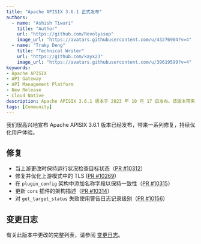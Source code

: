 ```yaml
---
title: "Apache APISIX 3.6.1 正式发布"
authors:
  - name: "Ashish Tiwari"
    title: "Author"
    url: "https://github.com/Revolyssup"
    image_url: "https://avatars.githubusercontent.com/u/43276904?v=4"
  - name: "Traky Deng"
    title: "Technical Writer"
    url: "https://github.com/kayx23"
    image_url: "https://avatars.githubusercontent.com/u/39619599?v=4"
keywords:
- Apache APISIX
- API Gateway
- API Management Platform
- New Release
- Cloud Native
description: Apache APISIX 3.6.1 版本于 2023 年 10 月 17 日发布。该版本带来了一系列修复。
tags: [Community]
---
```


我们很高兴地宣布 Apache APISIX 3.6.1 版本已经发布，带来一系列修复，持续优化用户体验。

<!--truncate-->

## 修复

- 当上游更改时保持运行状况检查目标状态（[PR #10312](https://github.com/apache/apisix/pull/10312)）
- 修复并优化上游模式中的 TLS ([PR #10269](https://github.com/apache/apisix/pull/10269))
- 在 `plugin_config` 架构中添加名称字段以保持一致性（[PR #10315](https://github.com/apache/apisix/pull/10315)）
- 更新 `cors` 插件的架构描述（[PR #10314](https://github.com/apache/apisix/pull/10314)）
- 对 `get_target_status` 失败使用警告日志记录级别（[PR #10156](https://github.com/apache/apisix/pull/10156)）

## 变更日志

有关此版本中更改的完整列表，请参阅 [变更日志](https://github.com/apache/apisix/blob/master/CHANGELOG.md#361)。
